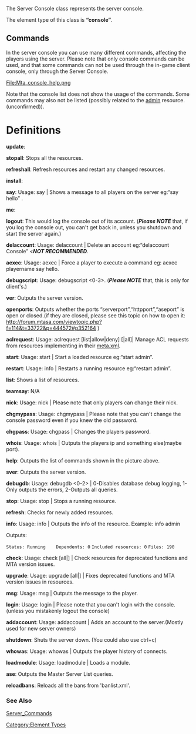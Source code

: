 The Server Console class represents the server console.

The element type of this class is **“console”**.

Commands
--------

In the server console you can use many different commands, affecting the players using the server. Please note that only console commands can be used, and that some commands can not be used through the in-game client console, only through the Server Console.

[<File:Mta_console_help.png>](/File:Mta_console_help.png.md "wikilink")

Note that the console list does not show the usage of the commands. Some commands may also not be listed (possibly related to the [admin](http://wiki.multitheftauto.com/wiki/Admin) resource.(unconfirmed)).

Definitions
===========

**update**:

**stopall**: Stops all the resources.

**refreshall**: Refresh resources and restart any changed resources.

**install**:

**say**: Usage: say <text> | Shows a message to all players on the server eg:“say hello” .

**me**:

**logout**: This would log the console out of its account. (***Please NOTE*** that, if you log the console out, you can't get back in, unless you shutdown and start the server again.)

**delaccount**: Usage: delaccount <accountname>| Delete an account eg:“delaccount Console” &lt;***NOT RECOMMENDED***.

**aexec**: Usage: aexec <nick> <command>| Force a player to execute a command eg: aexec playername say hello.

**debugscript**: Usage: debugscript &lt;0-3&gt;. (***Please NOTE*** that, this is only for client's.)

**ver**: Outputs the server version.

**openports**: Outputs whether the ports “serverport”,“httpport”,“aseport” is open or closed.(if they are closed, please see this topic on how to open it: <http://forum.mtasa.com/viewtopic.php?f=114&t=33722&p=444572#p352164> )

**aclrequest**: Usage: aclrequest \[list|allow|deny\] <resource-name> \[<right>|all\]| Manage ACL requests from resources implementing <aclrequest> in their [meta.xml](/meta.xml.md "wikilink").

**start**: Usage: start <resource-name> | Start a loaded resource eg:“start admin”.

**restart**: Usage: info <resource-name> | Restarts a running resource eg:“restart admin”.

**list**: Shows a list of resources.

**teamsay**: N/A

**nick**: Usage: nick <new-nick> | Please note that only players can change their nick.

**chgmypass**: Usage: chgmypass <oldpass> <newpass> | Please note that you can't change the console password even if you knew the old password.

**chgpass**: Usage: chgpass <nick> <pass> | Changes the players password.

**whois**: Usage: whois <nick> | Outputs the players ip and something else(maybe port).

**help**: Outputs the list of commands shown in the picture above.

**sver**: Outputs the server version.

**debugdb**: Usage: debugdb &lt;0-2&gt; | 0-Disables database debug logging, 1-Only outputs the errors, 2-Outputs all queries.

**stop**: Usage: stop <resource-name> | Stops a running resource.

**refresh**: Checks for newly added resources.

**info**: Usage: info <resource-name> | Outputs the info of the resource. Example: info admin

Outputs:

`Status: Running    Dependents: 0`
`Included resources: 0`
`Files: 190`

**check**: Usage: check \[all|<resource-name>\] | Check resources for deprecated functions and MTA version issues.

**upgrade**: Usage: upgrade \[all|<resource-name>\] | Fixes deprecated functions and MTA version issues in resources.

**msg**: Usage: msg <nick> <message> | Outputs the message to the player.

**login**: Usage: login <username> <password> | Please note that you can't login with the console.(unless you mistakenly logout the console)

**addaccount**: Usage: addaccount <username> <password> | Adds an account to the server.(Mostly used for new server owners)

**shutdown**: Shuts the server down. (You could also use ctrl+c)

**whowas**: Usage: whowas <nick> | Outputs the player history of connects.

**loadmodule**: Usage: loadmodule <module-name-with-extension> | Loads a module.

**ase**: Outputs the Master Server List queries.

**reloadbans**: Reloads all the bans from 'banlist.xml'.

### See Also

[Server\_Commands](/Server_Commands.md "wikilink")

[Category:Element Types](/Category:Element_Types.md "wikilink")

